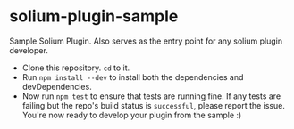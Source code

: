 # solium-plugin-sample
Sample Solium Plugin. Also serves as the entry point for any solium plugin developer.

- Clone this repository. `cd` to it.
- Run `npm install --dev` to install both the dependencies and devDependencies.
- Now run `npm test` to ensure that tests are running fine. If any tests are failing but the repo's build status is `successful`, please report the issue.
You're now ready to develop your plugin from the sample :)
